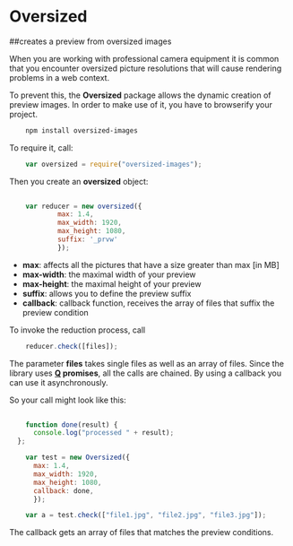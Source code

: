 # Oversized
##creates a preview  from oversized images


When you are working with professional camera equipment it is common that you encounter oversized picture resolutions that will cause rendering problems in a web context.

To prevent this, the **Oversized** package allows the dynamic creation of preview images.
In order to make use of it, you have to browserify your project.


```html
	npm install oversized-images
```

To require it, call: 
 
```javascript
	var oversized = require("oversized-images");
```

Then you create an **oversized** object:

```javascript
	
	var reducer = new oversized({
	  		max: 1.4,
  			max_width: 1920,
  			max_height: 1080,
  			suffix: '_prvw'
  			});
```

- **max**: 			affects all the pictures that have a size greater than max [in MB]
- **max-width**:   	the maximal width of your preview
- **max-height**:  	the maximal height of your preview
- **suffix**:		allows you to define the preview suffix
- **callback**:     callback function, receives the array of files that suffix the preview condition


To invoke the reduction process, call

```javascript
	reducer.check([files]);
```

The parameter **files** takes single files as well as an array of files.
Since the library uses **<a href = "https://github.com/kriskowal/q">Q</a> promises**, all the calls are chained.
By using a callback you can use it asynchronously.
   
So your call might look like this:   

```javascript
  
    function done(result) {
      console.log("processed " + result);
  };

	var test = new Oversized({
	  max: 1.4,
	  max_width: 1920,
	  max_height: 1080,
	  callback: done,
	  });

	var a = test.check(["file1.jpg", "file2.jpg", "file3.jpg"]);
```   
   
The callback gets an array of files that matches the preview conditions.

